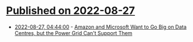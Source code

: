 # [Published on 2022-08-27](index.md)

* [2022-08-27, 04:44:00](https://soylentnews.org/article.pl?sid=22/08/26/131222&from=rss) - [Amazon and Microsoft Want to Go Big on Data Centres, but the Power Grid Can't Support Them](https://soylentnews.org/article.pl?sid=22/08/26/131222&from=rss)
